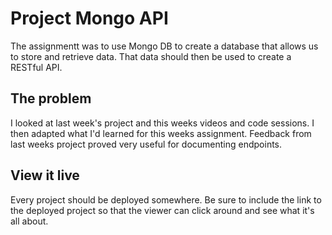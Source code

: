 # Project Mongo API

The assignmentt was to use Mongo DB to create a database that allows us to store and retrieve data. That data should then be used to create a RESTful API.

## The problem

I looked at last week's project and this weeks videos and code sessions. I then adapted what I'd learned for this weeks assignment. Feedback from last weeks project proved very useful for documenting endpoints.

## View it live

Every project should be deployed somewhere. Be sure to include the link to the deployed project so that the viewer can click around and see what it's all about.
